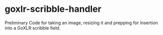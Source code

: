 # goxlr-scribble-handler
Preliminary Code for taking an image, resizing it and prepping for insertion into a GoXLR scribble field.
